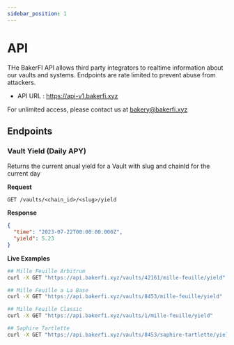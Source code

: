 ```yaml
---
sidebar_position: 1
---
```


# API

THe BakerFI API allows third party integrators to realtime information about our vaults and systems. Endpoints are rate limited to prevent abuse from attackers.

* API URL : https://api-v1.bakerfi.xyz

For unlimited access, please contact us at [bakery@bakerfi.xyz](mailto:bakery@bakerfi.xyz)

## Endpoints

### Vault Yield (Daily APY)

Returns the current anual yield for a Vault with slug and chainId for the current day

**Request**

```
GET /vaults/<chain_id>/<slug>/yield
```

**Response**

```json
{
  "time": "2023-07-22T00:00:00.000Z",
  "yield": 5.23
}
```

**Live Examples**

```bash
## Mille Feuille Arbitrum
curl -X GET "https://api.bakerfi.xyz/vaults/42161/mille-feuille/yield"

## Mille Feuille a La Base
curl -X GET "https://api.bakerfi.xyz/vaults/8453/mille-feuille/yield"

## Mille Feuille Classic
curl -X GET "https://api.bakerfi.xyz/vaults/1/mille-feuille/yield"

## Saphire Tartlette
curl -X GET "https://api.bakerfi.xyz/vaults/8453/saphire-tartlette/yield"
```
